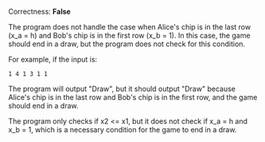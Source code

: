 Correctness: **False**

The program does not handle the case when Alice's chip is in the last row (x_a = h) and Bob's chip is in the first row (x_b = 1). In this case, the game should end in a draw, but the program does not check for this condition.

For example, if the input is:

```
1 4 1 3 1 1
```

The program will output "Draw", but it should output "Draw" because Alice's chip is in the last row and Bob's chip is in the first row, and the game should end in a draw.

The program only checks if x2 <= x1, but it does not check if x_a = h and x_b = 1, which is a necessary condition for the game to end in a draw.